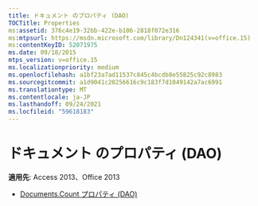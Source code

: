 ```yaml
---
title: ドキュメント のプロパティ (DAO)
TOCTitle: Properties
ms:assetid: 376c4e19-32bb-422e-b106-2818f072e316
ms:mtpsurl: https://msdn.microsoft.com/library/Dn124341(v=office.15)
ms:contentKeyID: 52071975
ms.date: 09/18/2015
mtps_version: v=office.15
ms.localizationpriority: medium
ms.openlocfilehash: a1bf23a7ad11537c845c4bcdb8e55825c92c8983
ms.sourcegitcommit: a1d9041c20256616c9c183f7d1049142a7ac6991
ms.translationtype: MT
ms.contentlocale: ja-JP
ms.lasthandoff: 09/24/2021
ms.locfileid: "59618183"
---
```

# <a name="documents-properties-dao"></a>ドキュメント のプロパティ (DAO)

**適用先**: Access 2013、Office 2013

- [Documents.Count プロパティ (DAO)](documents-count-property-dao.md)

